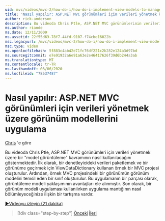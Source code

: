 ```yaml
---
uid: mvc/videos/mvc-2/how-do-i/how-do-i-implement-view-models-to-manage-data-for-aspnet-mvc-views
title: 'Nasıl yapılır: ASP.NET MVC görünümleri için verileri yönetmek üzere görünüm modellerini uygulama | Microsoft Docs'
author: rick-anderson
description: Bu videoda Chris Ptle, ASP.NET MVC görünümlerinin verilerini yönetmek için&quot; &quot;görünüm modeli kavramının nasıl kullanılacağını gösterir. İlk olarak, örnek bir MVC projesi ye...
ms.author: riande
ms.date: 12/11/2009
ms.assetid: 22f55d63-78f7-44fd-9107-f74cbe16022b
msc.legacyurl: /mvc/videos/mvc-2/how-do-i/how-do-i-implement-view-models-to-manage-data-for-aspnet-mvc-views
msc.type: video
ms.openlocfilehash: 5f883c4ab42e71fc76df221c2b282e124a3d97bd
ms.sourcegitcommit: e7e91932a6e91a63e2e46417626f39d6b244a3ab
ms.translationtype: MT
ms.contentlocale: tr-TR
ms.lasthandoff: 03/06/2020
ms.locfileid: "78537487"
---
```

# <a name="how-do-i-implement-view--models-to-manage-data-for-aspnet-mvc-views"></a>Nasıl yapılır: ASP.NET MVC görünümleri için verileri yönetmek üzere görünüm modellerini uygulama

[Chris](https://twitter.com/chrispels) 'e göre

Bu videoda Chris Ptle, ASP.NET MVC görünümleri için verileri yönetmek üzere bir "model görüntüleme" kavramının nasıl kullanılacağını göstermektedir. İlk olarak, bir denetleyicideki verileri paketlemek ve bir görünüme geçirmek için ViewDataDictionary kullanan örnek bir MVC projesi oluşturulur. Ardından, örnek MVC projesindeki bir görünümün görünüm modelini temsil eden bir sınıf oluşturulur. Bu uygulamanın bir parçası olarak, görüntüleme modeli yaklaşımının avantajları ele alınmıştır. Son olarak, bir görünüm modeli uygulaması kullanılırken uygulama mantığının nasıl bölümleyeceğinize ilişkin bir tartışma vardır.

[&#9654;Videoyu izleyin (21 dakika)](https://channel9.msdn.com/Blogs/ASP-NET-Site-Videos/how-do-i-implement-view-models-to-manage-data-for-aspnet-mvc-views)

> [!div class="step-by-step"]
> [Önceki](how-do-i-work-with-data-in-aspnet-mvc-partial-views.md)
> [İleri](how-do-i-create-a-custom-html-helper-for-an-mvc-application.md)
